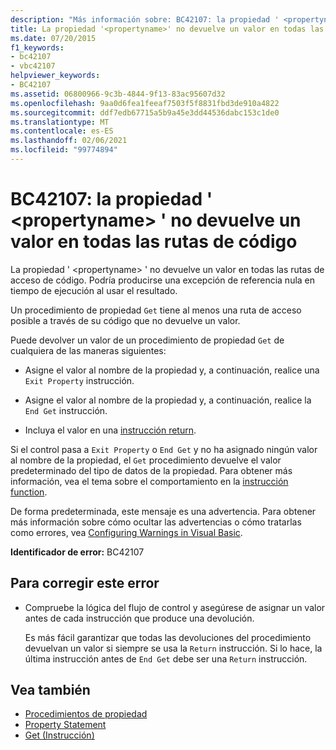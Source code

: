 ```yaml
---
description: "Más información sobre: BC42107: la propiedad ' <propertyname> ' no devuelve un valor en todas las rutas de código"
title: La propiedad '<propertyname>' no devuelve un valor en todas las rutas de acceso a código
ms.date: 07/20/2015
f1_keywords:
- bc42107
- vbc42107
helpviewer_keywords:
- BC42107
ms.assetid: 06800966-9c3b-4844-9f13-83ac95607d32
ms.openlocfilehash: 9aa0d6fea1feeaf7503f5f8831fbd3de910a4822
ms.sourcegitcommit: ddf7edb67715a5b9a45e3dd44536dabc153c1de0
ms.translationtype: MT
ms.contentlocale: es-ES
ms.lasthandoff: 02/06/2021
ms.locfileid: "99774894"
---
```

# <a name="bc42107-property-propertyname-doesnt-return-a-value-on-all-code-paths"></a>BC42107: la propiedad ' \<propertyname> ' no devuelve un valor en todas las rutas de código

La propiedad ' \<propertyname> ' no devuelve un valor en todas las rutas de acceso de código. Podría producirse una excepción de referencia nula en tiempo de ejecución al usar el resultado.

Un procedimiento de propiedad `Get` tiene al menos una ruta de acceso posible a través de su código que no devuelve un valor.

 Puede devolver un valor de un procedimiento de propiedad `Get` de cualquiera de las maneras siguientes:

- Asigne el valor al nombre de la propiedad y, a continuación, realice una `Exit Property` instrucción.

- Asigne el valor al nombre de la propiedad y, a continuación, realice la `End Get` instrucción.

- Incluya el valor en una [instrucción return](../statements/return-statement.md).

Si el control pasa a `Exit Property` o `End Get` y no ha asignado ningún valor al nombre de la propiedad, el `Get` procedimiento devuelve el valor predeterminado del tipo de datos de la propiedad. Para obtener más información, vea el tema sobre el comportamiento en la [instrucción function](../statements/function-statement.md).

De forma predeterminada, este mensaje es una advertencia. Para obtener más información sobre cómo ocultar las advertencias o cómo tratarlas como errores, vea [Configuring Warnings in Visual Basic](/visualstudio/ide/configuring-warnings-in-visual-basic).

**Identificador de error:** BC42107

## <a name="to-correct-this-error"></a>Para corregir este error

- Compruebe la lógica del flujo de control y asegúrese de asignar un valor antes de cada instrucción que produce una devolución.

  Es más fácil garantizar que todas las devoluciones del procedimiento devuelvan un valor si siempre se usa la `Return` instrucción. Si lo hace, la última instrucción antes de `End Get` debe ser una `Return` instrucción.

## <a name="see-also"></a>Vea también

- [Procedimientos de propiedad](../../programming-guide/language-features/procedures/property-procedures.md)
- [Property Statement](../statements/property-statement.md)
- [Get (Instrucción)](../statements/get-statement.md)

